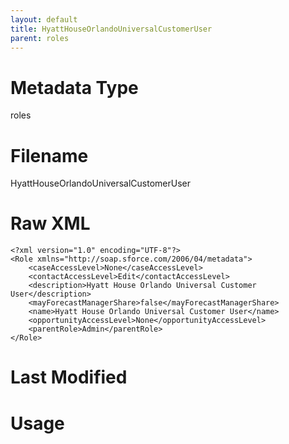 ```yaml
---
layout: default
title: HyattHouseOrlandoUniversalCustomerUser
parent: roles
---
```

# Metadata Type
roles


# Filename 
HyattHouseOrlandoUniversalCustomerUser


# Raw XML
```
<?xml version="1.0" encoding="UTF-8"?>
<Role xmlns="http://soap.sforce.com/2006/04/metadata">
    <caseAccessLevel>None</caseAccessLevel>
    <contactAccessLevel>Edit</contactAccessLevel>
    <description>Hyatt House Orlando Universal Customer User</description>
    <mayForecastManagerShare>false</mayForecastManagerShare>
    <name>Hyatt House Orlando Universal Customer User</name>
    <opportunityAccessLevel>None</opportunityAccessLevel>
    <parentRole>Admin</parentRole>
</Role>
```


# Last Modified


# Usage
